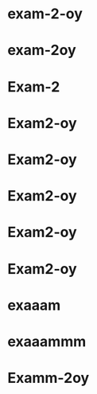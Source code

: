 # exam-2-oy
# exam-2oy
# Exam-2
# Exam2-oy
# Exam2-oy
# Exam2-oy
# Exam2-oy
# Exam2-oy
# exaaam
# exaaammm
# Examm-2oy
